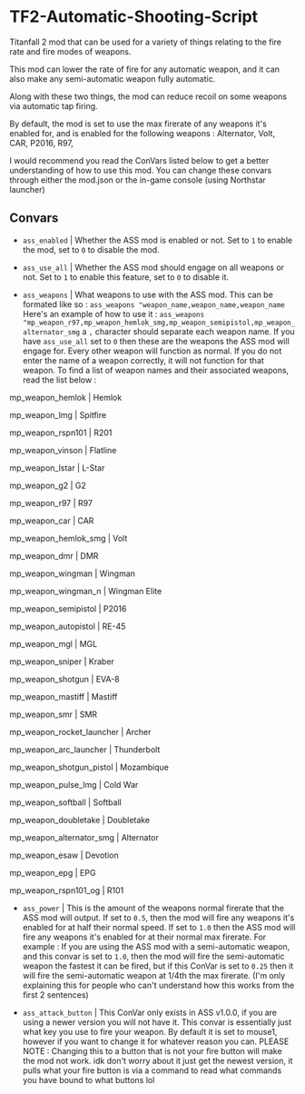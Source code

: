 # TF2-Automatic-Shooting-Script
Titanfall 2 mod that can be used for a variety of things relating to the fire rate and fire modes of weapons.

This mod can lower the rate of fire for any automatic weapon, and it can also make any semi-automatic weapon fully automatic. 

Along with these two things, the mod can reduce recoil on some weapons via automatic tap firing. 

By default, the mod is set to use the max firerate of any weapons it's enabled for, and is enabled for the following weapons : Alternator, Volt, CAR, P2016, R97, 

I would recommend you read the ConVars listed below to get a better understanding of how to use this mod. You can change these convars through either the mod.json or the in-game console (using Northstar launcher)

## Convars

- `ass_enabled` | Whether the ASS mod is enabled or not. Set to `1` to enable the mod, set to `0` to disable the mod.

- `ass_use_all` | Whether the ASS mod should engage on all weapons or not. Set to `1` to enable this feature, set to `0` to disable it.

- `ass_weapons` | What weapons to use with the ASS mod. This can be formated like so : `ass_weapons "weapon_name,weapon_name,weapon_name` Here's an example of how to use it : `ass_weapons "mp_weapon_r97,mp_weapon_hemlok_smg,mp_weapon_semipistol,mp_weapon_alternator_smg` a `,` character should separate each weapon name. If you have `ass_use_all` set to `0` then these are the weapons the ASS mod will engage for. Every other weapon will function as normal. If you do not enter the name of a weapon correctly, it will not function for that weapon. To find a list of weapon names and their associated weapons, read the list below :
 
mp_weapon_hemlok | Hemlok

mp_weapon_lmg | Spitfire

mp_weapon_rspn101 | R201

mp_weapon_vinson | Flatline

mp_weapon_lstar | L-Star

mp_weapon_g2 | G2

mp_weapon_r97 | R97

mp_weapon_car | CAR

mp_weapon_hemlok_smg | Volt

mp_weapon_dmr | DMR

mp_weapon_wingman | Wingman

mp_weapon_wingman_n | Wingman Elite

mp_weapon_semipistol | P2016

mp_weapon_autopistol | RE-45

mp_weapon_mgl | MGL

mp_weapon_sniper | Kraber

mp_weapon_shotgun | EVA-8

mp_weapon_mastiff | Mastiff

mp_weapon_smr | SMR

mp_weapon_rocket_launcher | Archer

mp_weapon_arc_launcher | Thunderbolt

mp_weapon_shotgun_pistol | Mozambique

mp_weapon_pulse_lmg | Cold War

mp_weapon_softball | Softball

mp_weapon_doubletake | Doubletake

mp_weapon_alternator_smg | Alternator

mp_weapon_esaw | Devotion

mp_weapon_epg | EPG

mp_weapon_rspn101_og | R101


- `ass_power` | This is the amount of the weapons normal firerate that the ASS mod will output. If set to `0.5`, then the mod will fire any weapons it's enabled for at half their normal speed. If set to `1.0` then the ASS mod will fire any weapons it's enabled for at their normal max firerate. For example : If you are using the ASS mod with a semi-automatic weapon, and this convar is set to `1.0`, then the mod will fire the semi-automatic weapon the fastest it can be fired, but if this ConVar is set to `0.25` then it will fire the semi-automatic weapon at 1/4th the max firerate. (I'm only explaining this for people who can't understand how this works from the first 2 sentences)

- `ass_attack_button` | This ConVar only exists in ASS v1.0.0, if you are using a newer version you will not have it. This convar is essentially just what key you use to fire your weapon. By default it is set to mouse1, however if you want to change it for whatever reason you can. PLEASE NOTE : Changing this to a button that is not your fire button will make the mod not work. idk don't worry about it just get the newest version, it pulls what your fire button is via a command to read what commands you have bound to what buttons lol
